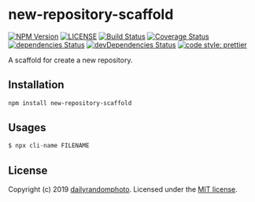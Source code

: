 # new-repository-scaffold

[![NPM Version][npm-version-image]][npm-url]
[![LICENSE][license-image]][license-url]
[![Build Status][travis-image]][travis-url]
[![Coverage Status][coveralls-image]][coveralls-url]
[![dependencies Status][dependencies-image]][dependencies-url]
[![devDependencies Status][devdependencies-image]][devdependencies-url]
[![code style: prettier][code-style-prettier-image]][code-style-prettier-url]

A scaffold for create a new repository.

## Installation

```sh
npm install new-repository-scaffold
```

## Usages

```js
$ npx cli-name FILENAME
```

## License

Copyright (c) 2019 [dailyrandomphoto][my-url]. Licensed under the [MIT license][license-url].

[my-url]: https://github.com/dailyrandomphoto
[npm-url]: https://www.npmjs.com/package/new-repository-scaffold
[travis-url]: https://travis-ci.org/dailyrandomphoto/new-repository-scaffold
[coveralls-url]: https://coveralls.io/github/dailyrandomphoto/new-repository-scaffold?branch=master
[license-url]: LICENSE
[dependencies-url]: https://david-dm.org/dailyrandomphoto/new-repository-scaffold
[devdependencies-url]: https://david-dm.org/dailyrandomphoto/new-repository-scaffold?type=dev
[code-style-prettier-url]: https://github.com/prettier/prettier
[npm-downloads-image]: https://img.shields.io/npm/dm/new-repository-scaffold
[npm-version-image]: https://img.shields.io/npm/v/new-repository-scaffold
[license-image]: https://img.shields.io/npm/l/new-repository-scaffold
[travis-image]: https://img.shields.io/travis/dailyrandomphoto/new-repository-scaffold
[coveralls-image]: https://img.shields.io/coveralls/github/dailyrandomphoto/new-repository-scaffold
[dependencies-image]: https://img.shields.io/david/dailyrandomphoto/new-repository-scaffold
[devdependencies-image]: https://img.shields.io/david/dev/dailyrandomphoto/new-repository-scaffold
[code-style-prettier-image]: https://img.shields.io/badge/code_style-prettier-ff69b4.svg?style=flat-square
